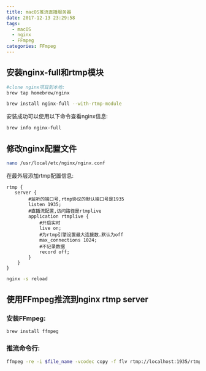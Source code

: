 ```yaml
---
title: macOS推流直播服务器
date: 2017-12-13 23:29:58
tags:
  - macOS
  - nginx
  - FFmpeg
categories: FFmpeg
---
```


## 安装nginx-full和rtmp模块

```bash
#clone nginx项目到本地:
brew tap homebrew/nginx

brew install nginx-full --with-rtmp-module
```

安装成功可以使用以下命令查看nginx信息:
```bash
brew info nginx-full
```
<!-- more -->

## 修改nginx配置文件

```bash
nano /usr/local/etc/nginx/nginx.conf
```
在最外层添加rtmp配置信息:
```
rtmp {
   server {
        #监听的端口号,rtmp协议的默认端口号是1935
        listen 1935;
        #直播流配置,访问路径是rtmplive
        application rtmplive {
            #开启实时
            live on;
            #为rtmp引擎设置最大连接数.默认为off
            max_connections 1024;
            #不记录数据
            record off;
        }
    }
}
```
```bash
nginx -s reload
```

## 使用FFmpeg推流到nginx rtmp server
### 安装FFmpeg:
```bash
brew install ffmpeg
```

### 推流命令行:
```bash
ffmpeg -re -i $file_name -vcodec copy -f flv rtmp://localhost:1935/rtmplive/room
```
